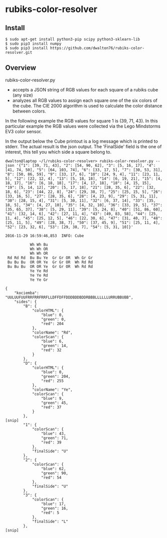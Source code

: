 # rubiks-color-resolver

## Install
```
$ sudo apt-get install python3-pip scipy python3-sklearn-lib
$ sudo pip3 install numpy
$ sudo pip3 install https://github.com/dwalton76/rubiks-color-resolver.git
```

## Overview
rubiks-color-resolver.py
- accepts a JSON string of RGB values for each square of a rubiks cube (any size)
- analyzes all RGB values to assign each square one of the six colors of the cube. The CIE 2000 algorithm is used to calculate the color distance between colors.

In the following example the RGB values for square 1 is (39, 71, 43).  In this
particular example the RGB values were collected via the Lego Mindstorms EV3
color sensor.

In the output below the Cube printout is a log message which is printed to stderr.
The actual result is the json output. The 'FinalSide' field is the one of
interest, this tell you which side a square belong to.
```
dwalton@laptop ~/l/rubiks-color-resolver> rubiks-color-resolver.py --json '{"1": [39, 71, 43], "2": [54, 90, 62], "3": [5, 16, 17], "4": [41, 74, 50], "5": [64, 103, 74], "6": [33, 17, 5], "7": [30, 53, 31], "8": [50, 86, 59], "9": [33, 17, 6], "10": [24, 9, 4], "11": [23, 11, 5], "12": [22, 12, 4], "13": [5, 18, 18], "14": [6, 19, 21], "15": [4, 18, 17], "16": [6, 18, 18], "17": [4, 17, 18], "18": [4, 15, 15], "19": [5, 14, 12], "20": [5, 17, 18], "21": [28, 35, 6], "22": [32, 18, 6], "23": [44, 22, 8], "24": [29, 38, 7], "25": [25, 15, 5], "26": [33, 16, 5], "27": [28, 35, 6], "28": [4, 23, 9], "29": [5, 31, 11], "30": [28, 15, 4], "31": [5, 30, 11], "32": [6, 37, 14], "33": [35, 18, 5], "34": [4, 27, 10], "35": [4, 32, 10], "36": [33, 19, 5], "37": [35, 65, 37], "38": [5, 29, 11], "39": [5, 24, 8], "40": [51, 86, 60], "41": [32, 14, 6], "42": [27, 11, 4], "43": [49, 83, 58], "44": [25, 11, 4], "45": [25, 12, 5], "46": [22, 30, 6], "47": [31, 40, 7], "48": [25, 11, 5], "49": [28, 38, 7], "50": [37, 45, 9], "51": [25, 11, 4], "52": [23, 32, 6], "53": [29, 38, 7], "54": [5, 31, 10]}'

2016-11-29 16:59:46,853  INFO: Cube

           Wh Wh Bu
           Wh Wh OR
           Wh Wh OR
 Rd Rd Rd  Bu Bu Ye  Gr Gr OR  Wh Gr Gr
 Bu Bu Bu  OR OR Ye  Gr Gr OR  Wh Rd Rd
 Bu Bu Bu  OR OR Ye  Gr Gr OR  Wh Rd Rd
           Ye Ye Rd
           Ye Ye Rd
           Ye Ye Gr

{
    "kociemba": "UULUUFUUFRRFRRFRRFLLDFFDFFDDDBDDBDDRBBBLLLLLLURRUBBUBB",
    "sides": {
        "B": {
            "colorHTML": {
                "blue": 0,
                "green": 0,
                "red": 204
            },
            "colorName": "Rd",
            "colorScan": {
                "blue": 6,
                "green": 14,
                "red": 32
            }
        },
        "D": {
            "colorHTML": {
                "blue": 0,
                "green": 204,
                "red": 255
            },
            "colorName": "Ye",
            "colorScan": {
                "blue": 9,
                "green": 45,
                "red": 37
            }
        },
[snip]
        "1": {
            "colorScan": {
                "blue": 43,
                "green": 71,
                "red": 39
            },
            "finalSide": "U"
        },
        "2": {
            "colorScan": {
                "blue": 62,
                "green": 90,
                "red": 54
            },
            "finalSide": "U"
        },
        "3": {
            "colorScan": {
                "blue": 17,
                "green": 16,
                "red": 5
            },
            "finalSide": "L"
        },
[snip]
```
